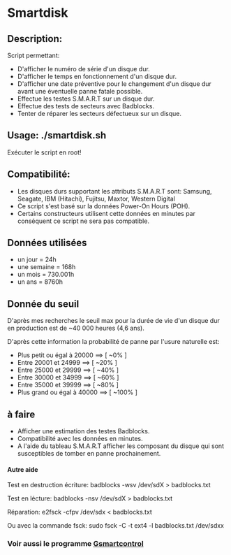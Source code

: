 # Smartdisk
## Description:
Script permettant:
- D'afficher le numéro de série d'un disque dur.
- D'afficher le temps en fonctionnement d'un disque dur.
- D'afficher une date préventive pour le changement d'un disque dur avant une éventuelle panne fatale possible.
- Effectue les testes S.M.A.R.T sur un disque dur.
- Effectue des tests de secteurs avec Badblocks.
- Tenter de réparer les secteurs défectueux sur un disque.

## Usage: ./smartdisk.sh
Exécuter le script en root!

## Compatibilité:
- Les disques durs supportant les attributs S.M.A.R.T sont:
Samsung, Seagate, IBM (Hitachi), Fujitsu, Maxtor, Western Digital
- Ce script s'est basé sur la données Power-On Hours (POH).
- Certains constructeurs utilisent cette données en minutes
par conséquent ce script ne sera pas compatible.

Données utilisées
-------------------
- un jour = 24h
- une semaine = 168h
- un mois = 730.001h
- un ans = 8760h

Donnée du seuil
------------------
<p>D'après mes recherches le seuil max pour la durée de vie d'un disque dur en production est de ~40 000 heures (4,6 ans).</p>
<p>D'après cette information la probabilité de panne par l'usure naturelle est:</p>

- Plus petit ou égal à 20000 ==> [ ~0% ]
- Entre 20001 et 24999 ==> [ ~20% ]
- Entre 25000 et 29999 ==> [ ~40% ]
- Entre 30000 et 34999 ==> [ ~60% ]
- Entre 35000 et 39999 ==> [ ~80% ]
- Plus grand ou égal à 40000 ==> [ ~100% ]

## à faire
* Afficher une estimation des testes Badblocks.
* Compatibilité avec les données en minutes.
* A l'aide du tableau S.M.A.R.T afficher les composant du disque qui sont susceptibles de tomber en panne prochainement.

#### Autre aide
Test en destruction écriture:
badblocks -wsv /dev/sdX > badblocks.txt

Test en lécture:
badblocks -nsv /dev/sdX > badblocks.txt

Réparation:
e2fsck -cfpv /dev/sdx  < badblocks.txt

Ou avec la commande fsck:
sudo fsck -C -t ext4 -l badblocks.txt /dev/sdxx

### Voir aussi le programme [Gsmartcontrol](https://gsmartcontrol.sourceforge.io/home/)
